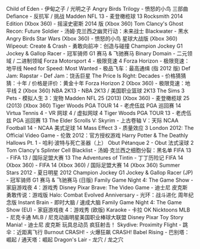 Child of Eden - 伊甸之子 / 光明之子
Angry Birds Trilogy - 愤怒的小鸟 三部曲
Defiance - 反抗军 / 挑战
Madden NFL 13 - 麦登橄榄球 13
Rocksmith 2014 Edition (Xbox 360) - 摇滚史密斯 2014 版 (Xbox 360)
Tom Clancy's Ghost Recon: Future Soldier - 汤姆·克兰西之幽灵行动：未来战士
Blackwater - 黑水
Angry Birds Star Wars (Xbox 360) - 愤怒的小鸟 星球大战版 (Xbox 360)
Wipeout: Create & Crash - 勇敢向前冲：创造与碰撞
Champion Jockey G1 Jockey & Gallop Racer - 冠军骑师 G1 赛马 & 飞驰赛马
Binary Domain - 二元领域 / 二进制领域
Forza Motorsport 4 - 极限竞速 4
Forza Horizon - 极限竞速：地平线
Need for Speed: Most Wanted - 极品飞车：最高通缉 (指 2012 版)
Def Jam: Rapstar - Def Jam：饶舌巨星
The Price Is Right: Decades - 价格猜猜猜：十年 / 价格是评价：黄金十年
Forza Horizon 2 (Xbox 360) - 极限竞速：地平线 2 (Xbox 360)
NBA 2K13 - NBA 2K13 / 美国职业篮球 2K13
The Sims 3 Pets - 模拟人生 3：宠物
Madden NFL 25 (2013) (Xbox 360) - 麦登橄榄球 25 (2013) (Xbox 360)
Tiger Woods PGA TOUR 14 - 老虎伍兹 PGA 巡回赛 14
Virtua Tennis 4 - VR 网球 4 / 虚拟网球 4
Tiger Woods PGA TOUR 13 - 老虎伍兹 PGA 巡回赛 13
The Elder Scrolls V: Skyrim - 上古卷轴 V：天际
NCAA Football 14 - NCAA 美式足球 14
Mass Effect 3 - 质量效应 3
London 2012: The Official Video Game - 伦敦 2012：官方授权游戏
Harry Potter & The Deathly Hallows Pt. 1 - 哈利·波特与死亡圣器（上）
Obut Pétanque 2 - Obut 法式滚球 2
Tom Clancy's Splinter Cell Blacklist - 汤姆·克兰西之细胞分裂：黑名单
FIFA 13 - FIFA 13 / 国际足盟大赛 13
The Adventures of Tintin - 丁丁历险记
FIFA 14 (Xbox 360) - FIFA 14 (Xbox 360) / 国际足盟大赛 14 (Xbox 360)
Summer Stars 2012 - 夏日明星 2012
Champion Jockey G1 Jockey & Gallop Racer (JP) - 冠军骑师 G1 赛马 & 飞驰赛马 (日版)
Family Game Night 4: The Game Show - 家庭游戏夜 4：游戏秀
Disney Pixar Brave: The Video Game - 迪士尼 皮克斯 勇敢传说：游戏版
Halo: Combat Evolved Anniversary - 光环：战斗进化 周年纪念版
Instant Brain - 即时大脑 / 速成大脑
Family Game Night 4: The Game Show (EU) - 家庭游戏夜 4：游戏秀 (欧版)
Karaoke - 卡拉 OK
Nicktoons MLB - 尼克卡通 MLB / 尼克动画明星美国职业棒球大联盟
Disney Pixar Toy Story Mania! - 迪士尼 皮克斯 玩具总动员 疯狂射击！
Skydive: Proximity Flight - 跳伞：近距离飞行
Burnout CRASH! - 火爆狂飙 CRASH!
Babel Rising - 巴别塔：崛起 / 通天塔：崛起
Dragon's Lair - 龙穴 / 龙之穴
